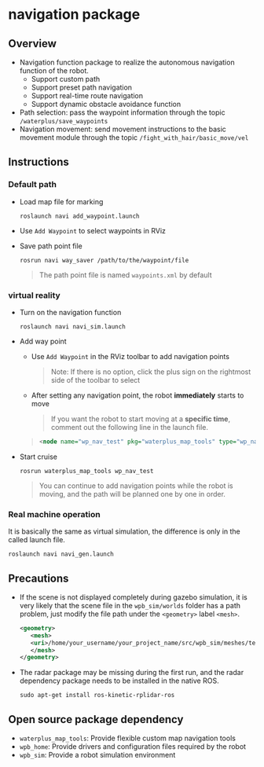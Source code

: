# navigation package

## Overview

* Navigation function package to realize the autonomous navigation function of the robot.
  * Support custom path
  * Support preset path navigation
  * Support real-time route navigation
  * Support dynamic obstacle avoidance function
* Path selection: pass the waypoint information through the topic `/waterplus/save_waypoints`
* Navigation movement: send movement instructions to the basic movement module through the topic `/fight_with_hair/basic_move/vel`

## Instructions

### Default path

* Load map file for marking

  ```shell
  roslaunch navi add_waypoint.launch
  ```

* Use `Add Waypoint` to select waypoints in RViz

* Save path point file

  ```shell
  rosrun navi way_saver /path/to/the/waypoint/file
  ```

  > The path point file is named `waypoints.xml` by default

### virtual reality

* Turn on the navigation function

  ```shell
  roslaunch navi navi_sim.launch
  ```

* Add way point

  * Use `Add Waypoint` in the RViz toolbar to add navigation points
  
    > Note: If there is no option, click the plus sign on the rightmost side of the toolbar to select

  * After setting any navigation point, the robot **immediately** starts to move

    > If you want the robot to start moving at a **specific time**, comment out the following line in the launch file.
  >
    > ```xml
  > <node name="wp_nav_test" pkg="waterplus_map_tools" type="wp_nav_test"/>
    > ```
    >
  
* Start cruise

  ```shell
  rosrun waterplus_map_tools wp_nav_test
  ```

  > You can continue to add navigation points while the robot is moving, and the path will be planned one by one in order.

### Real machine operation

It is basically the same as virtual simulation, the difference is only in the called launch file.

```shell
roslaunch navi navi_gen.launch
```

## Precautions

* If the scene is not displayed completely during gazebo simulation, it is very likely that the scene file in the `wpb_sim/worlds` folder has a path problem, just modify the file path under the `<geometry>` label `<mesh>`.

  ```xml
  <geometry>
     <mesh>
     <uri>/home/your_username/your_project_name/src/wpb_sim/meshes/tea_table.dae</uri>
     </mesh>
  </geometry>
  ```

* The radar package may be missing during the first run, and the radar dependency package needs to be installed in the native ROS.

  ```shell
  sudo apt-get install ros-kinetic-rplidar-ros
  ```


## Open source package dependency

* `waterplus_map_tools`: Provide flexible custom map navigation tools
* `wpb_home`: Provide drivers and configuration files required by the robot
* `wpb_sim`: Provide a robot simulation environment